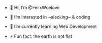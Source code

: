 - 👋 Hi, I’m @FelixWoelove
- 👀 I’m interested in ~slacking~ & coding
- 🌱 I’m currently learning Web Development

- ⚡ Fun fact: the earth is not flat

<!---
FelixWoelove/FelixWoelove is a ✨ special ✨ repository because its `README.md` (this file) appears on your GitHub profile.
You can click the Preview link to take a look at your changes.
--->
